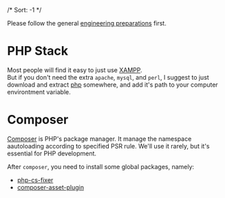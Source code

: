 /*
Sort: -1
*/

Please follow the general [engineering preparations](/engineering/preparation) first.

# PHP Stack

Most people will find it easy to just use [XAMPP](https://www.apachefriends.org/index.html).  
But if you don't need the extra `apache`, `mysql`, and `perl`,
I suggest to just download and extract [php](https://www.apachefriends.org/index.html) somewhere,
and add it's path to your computer environtment variable.

# Composer

[Composer](https://getcomposer.org) is PHP's package manager.
It manage the namespace aautoloading according to specified PSR rule.
We'll use it rarely, but it's essential for PHP development.

After `composer`, you need to install some global packages, namely:

- [php-cs-fixer](https://github.com/FriendsOfPHP/PHP-CS-Fixer)
- [composer-asset-plugin](https://github.com/fxpio/composer-asset-plugin)